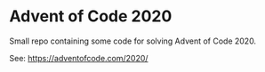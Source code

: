 # Advent of Code 2020

Small repo containing some code for solving Advent of Code 2020.

See: https://adventofcode.com/2020/
